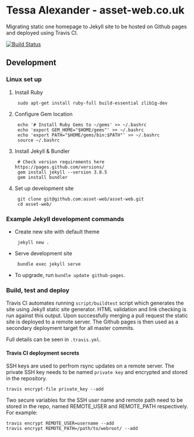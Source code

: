 # Tessa Alexander - asset-web.co.uk

Migrating static one homepage to Jekyll site to be hosted on Github pages and deployed using Travis CI.

[![Build Status](https://travis-ci.org/asset-web/asset-web.github.io.svg?branch=master)](https://travis-ci.org/asset-web/asset-web.github.io)

## Development

### Linux set up

1. Install Ruby

		sudo apt-get install ruby-full build-essential zlib1g-dev

1. Configure Gem location

		echo '# Install Ruby Gems to ~/gems' >> ~/.bashrc
		echo 'export GEM_HOME="$HOME/gems"' >> ~/.bashrc
		echo 'export PATH="$HOME/gems/bin:$PATH"' >> ~/.bashrc
		source ~/.bashrc

1. Install Jekyll & Bundler

		# Check version requirements here https://pages.github.com/versions/
		gem install jekyll --version 3.8.5
		gem install bundler

1. Set up development site

		git clone git@github.com:asset-web/asset-web.git
		cd asset-web/

### Example Jekyll development commands

 * Create new site with default theme

		jekyll new .

 * Serve development site

		bundle exec jekyll serve

 * To upgrade, run `bundle update github-pages`.

### Build, test and deploy

Travis CI automates running `script/buildtest` script which generates the site using Jekyll static site generator.  HTML validation and link checking is run against this output. Upon successfully merging a pull request the static site is deployed to a remote server.  The Github pages is then used as a secondary deployment target for all master commits.

Full details can be seen in `.travis.yml`.

#### Travis CI deployment secrets

SSH keys are used to perfrom rsync updates on a remote server.  The private SSH key needs to be named `private key` and encrypted and stored in the repository.

	travis encrypt-file private_key --add

Two secure variables for the SSH user name and remote path need to be stored in the repo, named REMOTE_USER and REMOTE_PATH respectively.  For example:

	travis encrypt REMOTE_USER=username --add
	travis encrypt REMOTE_PATH=/path/to/webroot/ --add
